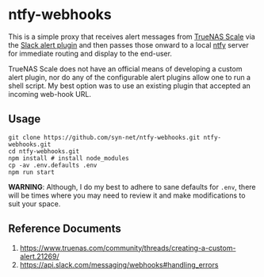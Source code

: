 # ntfy-webhooks

This is a simple proxy that receives alert messages from [TrueNAS Scale](https://truenas.com) via the [Slack alert plugin](https://www.truenas.com/docs/scale/scaleuireference/toptoolbar/alerts/alertservicesscreen/#slack-authentication-settings) and then passes those onward to a local [ntfy](https://ntfy.sh/) server for immediate routing and display to the end-user.

TrueNAS Scale does not have an official means of developing a custom alert plugin, nor do any of the configurable alert plugins allow one to run a shell script. My best option was to use an existing plugin that accepted an incoming web-hook URL.

## Usage

```shell
git clone https://github.com/syn-net/ntfy-webhooks.git ntfy-webhooks.git
cd ntfy-webhooks.git
npm install # install node_modules
cp -av .env.defaults .env
npm run start
```

**WARNING**: Although, I do my best to adhere to sane defaults for `.env`, there will be times where you may need to review it and make modifications to suit your space.

## Reference Documents

1. <https://www.truenas.com/community/threads/creating-a-custom-alert.21269/>
1. <https://api.slack.com/messaging/webhooks#handling_errors>
